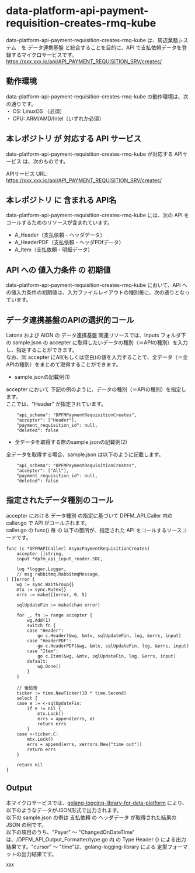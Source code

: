 # data-platform-api-payment-requisition-creates-rmq-kube

data-platform-api-payment-requisition-creates-rmq-kube は、周辺業務システム　を データ連携基盤 と統合することを目的に、API で支払依頼データを登録するマイクロサービスです。  
https://xxx.xxx.io/api/API_PAYMENT_REQUISITION_SRV/creates/

## 動作環境

data-platform-api-payment-requisition-creates-rmq-kube の動作環境は、次の通りです。  
・ OS: LinuxOS （必須）  
・ CPU: ARM/AMD/Intel（いずれか必須）  


## 本レポジトリ が 対応する API サービス
data-platform-api-payment-requisition-creates-rmq-kube が対応する APIサービス は、次のものです。

APIサービス URL: https://xxx.xxx.io/api/API_PAYMENT_REQUISITION_SRV/creates/

## 本レポジトリ に 含まれる API名
data-platform-api-payment-requisition-creates-rmq-kube には、次の API をコールするためのリソースが含まれています。  

* A_Header（支払依頼 - ヘッダデータ）
* A_HeaderPDF（支払依頼 - ヘッダPDfデータ）
* A_Item（支払依頼 - 明細データ）

## API への 値入力条件 の 初期値
data-platform-api-payment-requisition-creates-rmq-kube において、API への値入力条件の初期値は、入力ファイルレイアウトの種別毎に、次の通りとなっています。  

## データ連携基盤のAPIの選択的コール

Latona および AION の データ連携基盤 関連リソースでは、Inputs フォルダ下の sample.json の accepter に取得したいデータの種別（＝APIの種別）を入力し、指定することができます。  
なお、同 accepter にAll(もしくは空白)の値を入力することで、全データ（＝全APIの種別）をまとめて取得することができます。  

* sample.jsonの記載例(1)  

accepter において 下記の例のように、データの種別（＝APIの種別）を指定します。  
ここでは、"Header" が指定されています。    
  
```
	"api_schema": "DPFMPaymentRequisitionCreates",
	"accepter": ["Header"],
	"payment_requisition_id": null,
	"deleted": false
```
  
* 全データを取得する際のsample.jsonの記載例(2)  

全データを取得する場合、sample.json は以下のように記載します。  

```
	"api_schema": "DPFMPaymentRequisitionCreates",
	"accepter": ["All"],
	"payment_requisition_id": null,
	"deleted": false
```

## 指定されたデータ種別のコール

accepter における データ種別 の指定に基づいて DPFM_API_Caller 内の caller.go で API がコールされます。  
caller.go の func() 毎 の 以下の箇所が、指定された API をコールするソースコードです。  

```
func (c *DPFMAPICaller) AsyncPaymentRequisitionCreates(
	accepter []string,
	input *dpfm_api_input_reader.SDC,

	log *logger.Logger,
	// msg rabbitmq.RabbitmqMessage,
) []error {
	wg := sync.WaitGroup{}
	mtx := sync.Mutex{}
	errs := make([]error, 0, 5)

	sqlUpdateFin := make(chan error)

	for _, fn := range accepter {
		wg.Add(1)
		switch fn {
		case "Header":
			go c.Header(&wg, &mtx, sqlUpdateFin, log, &errs, input)
		case "HeaderPDF":
			go c.HeaderPDF(&wg, &mtx, sqlUpdateFin, log, &errs, input)
		case "Item":
			go c.Item(&wg, &mtx, sqlUpdateFin, log, &errs, input)
		default:
			wg.Done()
		}
	}

	// 後処理
	ticker := time.NewTicker(10 * time.Second)
	select {
	case e := <-sqlUpdateFin:
		if e != nil {
			mtx.Lock()
			errs = append(errs, e)
			return errs
		}
	case <-ticker.C:
		mtx.Lock()
		errs = append(errs, xerrors.New("time out"))
		return errs
	}

	return nil
}
```

## Output  
本マイクロサービスでは、[golang-logging-library-for-data-platform](https://github.com/latonaio/golang-logging-library-for-data-platform) により、以下のようなデータがJSON形式で出力されます。  
以下の sample.json の例は 支払依頼 の ヘッダデータ が取得された結果の JSON の例です。  
以下の項目のうち、"Payer" ～ "ChangedOnDateTime" は、/DPFM_API_Output_Formatter/type.go 内 の Type Header {} による出力結果です。"cursor" ～ "time"は、golang-logging-library による 定型フォーマットの出力結果です。  

```
XXX
```

